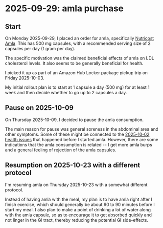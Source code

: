 # 2025-09-29: amla purchase

## Start

On Monday 2025-09-29, I placed an order for amla, specifically
[Nutricost
Amla](https://www.amazon.com/dp/B08GQ9Z728?ref=ppx_yo2ov_dt_b_fed_asin_title). This
has 500 mg capsules, with a recommended serving size of 2 capsules per
day (1 gram per day).

The specific motivation was the claimed beneficial effects of amla on
LDL cholesterol levels. It also seems to be generally beneficial for
health.

I picked it up as part of an Amazon Hub Locker package pickup trip on
Friday 2025-10-03.

My initial rollout plan is to start at 1 capsule a day (500 mg) for at
least 1 week and then decide whether to go up to 2 capsules a day.

## Pause on 2025-10-09

On Thursday 2025-10-09, I decided to pause the amla consumption.

The main reason for pause was general soreness in the abdominal area
and other symptoms. Some of these might be connected to the
[2025-10-02 health issues](2025-10-02-health-issues.md) that happened
before I started amla. However, there are some indications that the
amla consumption is related -- I get more amla burps and a general
feeling of rejection of the amla capsules.

## Resumption on 2025-10-23 with a different protocol

I'm resuming amla on Thursday 2025-10-23 with a somewhat different
protocol.

Instead of having amla with the meal, my plan is to have amla right
after I finish exercise, which should generally be about 60 to 90
minutes before I start my meal. I also plan to make a point of
drinking a lot of water along with the amla capsule, so as to
encourage it to get absorbed quickly and not linger in the GI tract,
thereby reducing the potential GI side-effects.
